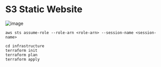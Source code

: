 # S3 Static Website
![image](https://github.com/bryanSolares/s3-public-page-with-terraform/assets/29617705/dc2f9ca7-7f9b-428e-a112-b1c45a8e0585)


```
aws sts assume-role --role-arn <role-arn> --session-name <session-name>
```

```
cd infrastructure
terraform init
terraform plan
terraform apply
```
